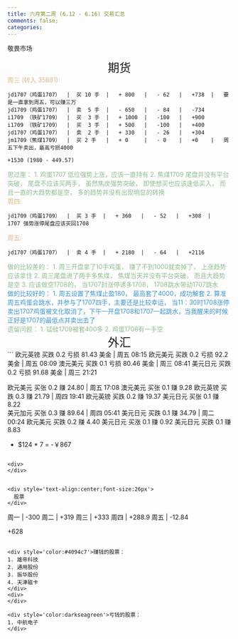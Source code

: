 ```yaml
---
title: 六月第二周 (6.12 - 6.16) 交易汇总
comments: false;
categories:
---
```

敬畏市场
<div style='text-align:center;font-size:26px'>
  期货
</div>


<div style='color:burlywood'>
周三 (转入 35881):
</div>

```
jd1707（鸡蛋1707）  |  买 10 手  |   + 800   |   - 62   |   +738  |   要是一直拿到周五，可以赚三万
jd1709（鸡蛋1707）  |  卖  5 手  |   - 650   |   - 84   |   -734
i1709 （铁矿1709）  |  买  3 手  |   + 1000  |   -100   |   +900
i1709 （铁矿1709）  |  买  3 手  |   + 500   |   -100   |   +400
jd1707（鸡蛋1707）  |  卖  2 手  |   + 330   |   - 26   |   +304
jm1709（焦煤1709）  |  买 2 手   |   + 0     |   - 0    |   +0    |   周五下午卖出，最高亏损4000

+1530 (1980 - 449.57)     

```



<div style='color:darkseagreen'>思过崖：
1. 鸡蛋1707 低位强势上涨，应该一直持有
2. 焦煤1709 尾盘并没有平台突破， 尾盘不应该买两手， 虽然焦炭强势突破， 即使想买也应该逢低买入， 而且一直的大趋势都是空， 多的趋势并没有出现明显的转换
</div>




<div style='color:burlywood'>
周四:
</div>

```
jd1709（鸡蛋1709）  |  买 3 手  |   + 360   |   - 52   |   +308  |   1707 强势涨停尾盘应该买回1708

```


<div style='color:burlywood'>
周五:
</div>

```
jd1707（鸡蛋1707）  |  卖 4 手  |   + 2180  |   - 64   |   +2116

```

<div style='color:darkseagreen'>做的比较差的：
1. 周三开盘拿了10手鸡蛋， 赚了不到1000就卖掉了， 上涨趋势应该拿住
2. 周三尾盘进了两手多焦煤， 焦煤当天并没有平台突破， 而且大趋势是空
3. 应该做空1708的， 当1707封涨停诱多1708， 1708跳水带动1707跳水
</div>

<div>
</div>
<div>
</div>

<div style='color:#4094c7'>做的比较好的：
1. 周五设置了焦煤止盈180， 最高套了4000，成功解套
2. 算准周五鸡蛋会跳水，并参与了1707四手，主要还是比较幸运， 当11：30时1708涨停卖出1707鸡蛋被文化取消了，下午一开盘1708和1707一起跳水，当我醒来的时候正好是1707的最低点并卖出去了
</div>

<div>
</div>
<div>
</div>

<div style='color:darkseagreen'>遗留问题：
1. 锰硅1709被套400多
2. 鸡蛋1708有一手空
</div>


<div>
</div>

<div style='text-align:center;font-size:26px'>
  外汇
</div>
```
欧元英镑 买跌 0.2 亏损 81.43 美金       |     周五  08:15
欧元美元 买跌 0.2 亏损 92.2 美金        |     周五  08:09
澳元美元 买跌 0.1 亏损 80.46 美金       |     周三  08:41
美元日元 买跌 0.2 亏损 91.68 美金       |     周三  21:21

欧元美元 买张 0.2 赚 24.80             |     周五  17:08
澳元美元 买张 0.1 赚 9.28
欧元英镑 买跌 0.3 赚 21.79             |     周四  19:41
欧元英镑 买跌 0.2 赚 19.37
美元日元 买张 0.1 赚 8.22           
美元加元 买张 0.3 赚 89.64             |     周四  05:41
美元日元 买跌 0.1 赚 34.79             |     周二  00:24
欧元美元 买跌 0.2 赚 4.40
美元日元 买涨 0.1 赚 0.92
美元日元 买跌 0.1 赚 8.83

- $124 * 7 = -￥867
```

<div>
</div>


<div style='text-align:center;font-size:26px'>
  股票
</div>
```
周一    |   -300
周二    |   +319
周三    |   +333
周四    |   +288.9
周五    |   -12.84

+628

```

<div style='color:#4094c7'>赚钱的股票：
1. 雄帝科技
2. 通用股份
3. 振华股份
4. 天津磁卡
</div>
<div>
</div>

<div style='color:darkseagreen'>亏钱的股票：
1. 中航电子
</div>

